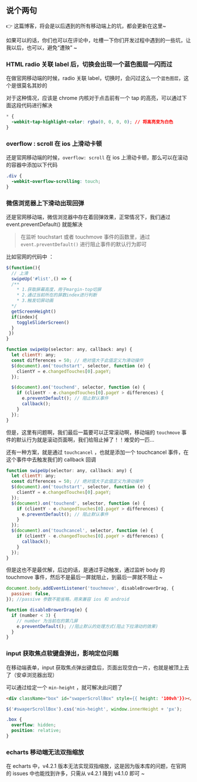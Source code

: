 <!--
 * @Description:
 * @Author: pengdaokuan
 * @LastEditors: pengdaokuan
 * @Date: 2022-01-17 11:03:02
 * @LastEditTime: 2022-01-17 11:03:02
-->

## 说个两句

👉 这篇博客，将会是以后遇到的所有移动端上的坑，都会更新在这里~

如果可以的话，你们也可以在评论中，吐槽一下你们开发过程中遇到的一些坑，让我以后，也可以，避免“遭殃” ~

### HTML radio 关联 label 后，切换会出现一个蓝色图层一闪而过

在做官网移动端的时候，radio 关联 label，切换时，会闪过这么一个`蓝色图层`，这个是很莫名其妙的

对于这种情况，应该是 chrome 内核对于点击前有一个 tap 的高亮，可以通过下面这段代码进行解决

```css
* {
  -webkit-tap-highlight-color: rgba(0, 0, 0, 0); // 将高亮变为白色
}
```

### overflow : scroll 在 ios 上滑动卡顿

还是官网移动端的时候，`overflow: scroll` 在 ios 上滑动卡顿，那么可以在滚动的容器中添加以下代码

```css
.div {
  -webkit-overflow-scrolling: touch;
}
```

### 微信浏览器上下滑动出现回弹

还是官网移动端，微信浏览器中存在着回弹效果，正常情况下，我们通过 event.preventDefault() 就能解决

> 在监听 touchstart 或者 touchmove 事件的函数里，通过 `event.preventDefault()` 进行阻止事件的默认行为即可

比如官网的代码中 ：

```javascript
$(function(){
  // 上滑
  swipeUp('#list',() => {
  /**
    * 1.获取屏幕高度，用于margin-top切屏
    * 2.通过当前所在的屏数index进行判断
    * 3.触发切屏动画
  */
  getScreenHeight()
  if(index){
    toggleSliderScreen()
  }
 })
}

```

```javascript
function swipeUp(selector: any, callback: any) {
  let clientY: any;
  const differences = 50; // 绝对值大于此值定义为滑动操作
  $(document).on('touchstart', selector, function (e) {
    clientY = e.changedTouches[0].pageY;
  });

  $(document).on('touchend', selector, function (e) {
    if (clientY - e.changedTouches[0].pageY > differences) {
      e.preventDefault(); // 阻止默认事件
      callback();
    }
  });
}
```

但是，这里有问题啊，我们最后一篇要可以正常滚动啊，移动端的 `touchmove` 事件的默认行为就是滚动页面啊，我们给阻止掉了！！难受的一匹...

还有一种方案，就是通过 `touchcancel` ，也就是添加一个 touchcancel 事件，在这个事件中去触发我们的 callback 回调

```javascript
function swipeUp(selector: any, callback: any) {
  let clientY: any;
  const differences = 50; // 绝对值大于此值定义为滑动操作
  $(document).on('touchstart', selector, function (e) {
    clientY = e.changedTouches[0].pageY;
  });
  $(document).on('touchend', selector, function (e) {
    if (clientY - e.changedTouches[0].pageY > differences) {
      e.preventDefault(); // 阻止默认事件
    }
  });
  $(document).on('touchcancel', selector, function (e) {
    if (clientY - e.changedTouches[0].pageY > differences) {
      callback();
    }
  });
}
```

但是这也不是最优解，后边的话，是通过手动触发，通过监听 body 的 touchmove 事件，然后不是最后一屏就阻止，到最后一屏就不阻止 ~

```javascript
document.body.addEventListener('touchmove', disableBrowerDrag, {
  passive: false,
}); //passive 参数不能省略，用来兼容 ios 和 android

function disableBrowerDrag(e) {
  if (number < 3) {
    // number 为当前在的第几屏
    e.preventDefault(); //阻止默认的处理方式(阻止下拉滑动的效果)
  }
}
```

### input 获取焦点软键盘弹出，影响定位问题

在移动端表单，input 获取焦点弹出键盘后，页面出现空白一片，也就是被顶上去了（安卓浏览器出现）

可以通过给定一个 `min-height` ，就可解决此问题了

```html
<div className="box" id="swaperScrollBox" style={{ height: '100vh'}}></div>
```

```javascript
$('#swaperScrollBox').css('min-height', window.innerHeight + 'px');
```

```css
.box {
  overflow: hidden;
  position: relative;
}
```

### echarts 移动端无法双指缩放

在 echarts 中，v4.2.1 版本无法实现双指缩放，这是因为版本库的问题，在官网的 issues 中也能找到许多，只需从 v4.2.1 降到 v4.1.0 即可 ~
